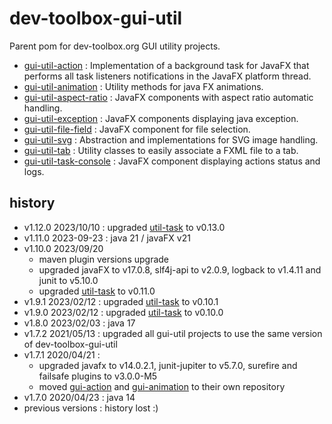 <!--
  - MIT License
  -
  - Copyright © 2020-2023 dev-toolbox.org
  -
  - Permission is hereby granted, free of charge, to any person obtaining a copy of this software and associated documentation files
  - (the "Software"), to deal in the Software without restriction, including without limitation the rights to use, copy, modify, merge, publish,
  - distribute, sublicense, and/or sell copies of the Software, and to permit persons to whom the Software is furnished to do so, subject to the
  - following conditions:
  -
  - The above copyright notice and this permission notice shall be included in all copies or substantial portions of the Software.
  -
  - THE SOFTWARE IS PROVIDED "AS IS", WITHOUT WARRANTY OF ANY KIND, EXPRESS OR IMPLIED, INCLUDING BUT NOT LIMITED TO THE WARRANTIES OF
  - MERCHANTABILITY, FITNESS FOR A PARTICULAR PURPOSE AND NONINFRINGEMENT. IN NO EVENT SHALL THE AUTHORS OR COPYRIGHT HOLDERS BE LIABLE FOR ANY
  - CLAIM, DAMAGES OR OTHER LIABILITY, WHETHER IN AN ACTION OF CONTRACT, TORT OR OTHERWISE, ARISING FROM, OUT OF OR IN CONNECTION WITH THE SOFTWARE
  - OR THE USE OR OTHER DEALINGS IN THE SOFTWARE.
  -->

dev-toolbox-gui-util
====================

Parent pom for dev-toolbox.org GUI utility projects.

- [gui-util-action](https://github.com/javarno/dev-toolbox-gui-util-action) : Implementation of a background task for JavaFX that performs all task listeners notifications in the JavaFX platform thread.
- [gui-util-animation](https://github.com/javarno/dev-toolbox-gui-util-animation) : Utility methods for java FX animations.
- [gui-util-aspect-ratio](https://github.com/javarno/dev-toolbox-gui-util-aspect-ratio) : JavaFX components with aspect ratio automatic handling.
- [gui-util-exception](https://github.com/javarno/dev-toolbox-gui-util-exception) : JavaFX components displaying java exception.
- [gui-util-file-field](https://github.com/javarno/dev-toolbox-gui-util-file-field) : JavaFX component for file selection.
- [gui-util-svg](https://github.com/javarno/dev-toolbox-gui-util-svg) : Abstraction and implementations for SVG image handling.
- [gui-util-tab](https://github.com/javarno/dev-toolbox-gui-util-tab) : Utility classes to easily associate a FXML file to a tab.
- [gui-util-task-console](https://github.com/javarno/dev-toolbox-gui-util-task-console) : JavaFX component displaying actions status and logs.

history
-------
- v1.12.0 2023/10/10 : upgraded [util-task](https://github.com/javarno/dev-toolbox-util-task) to v0.13.0
- v1.11.0 2023-09-23 : java 21 / javaFX v21
- v1.10.0 2023/09/20
  * maven plugin versions upgrade
  * upgraded javaFX to v17.0.8, slf4j-api to v2.0.9, logback to v1.4.11 and junit to v5.10.0
  * upgraded [util-task](https://github.com/javarno/dev-toolbox-util-task) to v0.11.0
- v1.9.1 2023/02/12 : upgraded [util-task](https://github.com/javarno/dev-toolbox-util-task) to v0.10.1
- v1.9.0 2023/02/12 : upgraded [util-task](https://github.com/javarno/dev-toolbox-util-task) to v0.10.0
- v1.8.0 2023/02/03 : java 17
- v1.7.2 2021/05/13 : upgraded all gui-util projects to use the same version of dev-toolbox-gui-util
- v1.7.1 2020/04/21 :
  * upgraded javafx to v14.0.2.1, junit-jupiter to v5.7.0, surefire and failsafe plugins to v3.0.0-M5
  * moved [gui-action](https://github.com/javarno/dev-toolbox-gui-util-action) and [gui-animation](https://github.com/javarno/dev-toolbox-gui-util-animation) to their own repository
- v1.7.0 2020/04/23 : java 14
- previous versions : history lost :)
